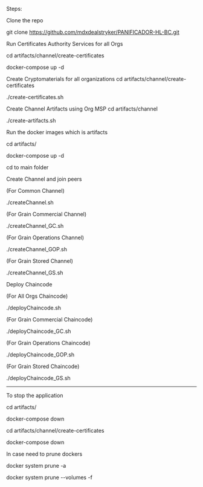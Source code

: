 Steps:

Clone the repo

git clone https://github.com/mdxdealstryker/PANIFICADOR-HL-BC.git

Run Certificates Authority Services for all Orgs

cd artifacts/channel/create-certificates

docker-compose up -d

Create Cryptomaterials for all organizations
cd artifacts/channel/create-certificates

./create-certificates.sh 

Create Channel Artifacts using Org MSP
cd artifacts/channel

./create-artifacts.sh 

Run the docker images which is artifacts

cd artifacts/

docker-compose up -d

cd to main folder

Create Channel and join peers

(For Common Channel) 

./createChannel.sh   

(For Grain Commercial Channel)

./createChannel_GC.sh      

 (For Grain Operations Channel)
 
./createChannel_GOP.sh    

(For Grain Stored Channel)

./createChannel_GS.sh      

Deploy Chaincode

(For All Orgs Chaincode)

./deployChaincode.sh             

(For Grain Commercial Chaincode)

./deployChaincode_GC.sh          

(For Grain  Operations Chaincode)

./deployChaincode_GOP.sh         

 (For Grain  Stored  Chaincode)
 
./deployChaincode_GS.sh         

----------
To stop the application

cd artifacts/

docker-compose down

cd artifacts/channel/create-certificates

docker-compose down

In case need to prune dockers

docker system prune -a

docker system prune --volumes -f





